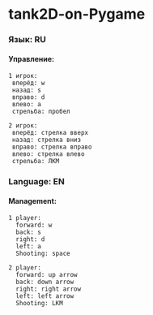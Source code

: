 # tank2D-on-Pygame

### Язык: RU
#### Управление:
   ```
   1 игрок:
    вперёд: w
    назад: s
    вправо: d
    влево: a
    стрельба: пробел
    
  2 игрок:
    вперёд: стрелка вверх
    назад: стрелка вниз
    вправо: стрелка вправо
    влево: стрелка влево
    стрельба: ЛКМ
  ```
    
### Language: EN
#### Management:
  ```
  1 player:
    forward: w
    back: s
    right: d
    left: a
    Shooting: space
    
  2 player:
    forward: up arrow
    back: down arrow
    right: right arrow
    left: left arrow
    Shooting: LKM
  ```
